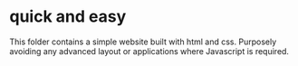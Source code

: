 # quick and easy
This folder contains a simple website built with html and css. Purposely avoiding any advanced layout or applications where Javascript is required.